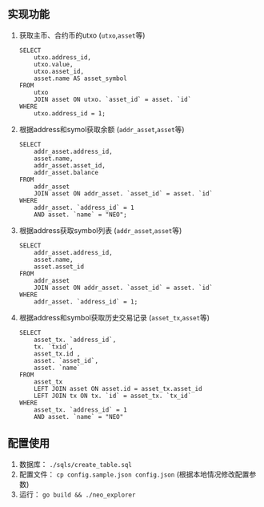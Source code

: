 ##  实现功能

1. 获取主币、合约币的utxo (`utxo`,`asset`等)

    ```
    SELECT
        utxo.address_id,
        utxo.value,
        utxo.asset_id,
        asset.name AS asset_symbol
    FROM
        utxo
        JOIN asset ON utxo. `asset_id` = asset. `id`
    WHERE
        utxo.address_id = 1;
    ```
2. 根据address和symol获取余额 (`addr_asset`,`asset`等)

    ```
    SELECT
        addr_asset.address_id,
        asset.name,
        addr_asset.asset_id,
        addr_asset.balance
    FROM
        addr_asset
        JOIN asset ON addr_asset. `asset_id` = asset. `id`
    WHERE
        addr_asset. `address_id` = 1
        AND asset. `name` = "NEO";
    ```
3. 根据address获取symbol列表 (`addr_asset`,`asset`等)

    ```
   SELECT
        addr_asset.address_id,
        asset.name,
        asset.asset_id
   FROM
        addr_asset
        JOIN asset ON addr_asset. `asset_id` = asset. `id`
   WHERE
        addr_asset. `address_id` = 1;
    ```
4. 根据address和symbol获取历史交易记录 (`asset_tx`,`asset`等)

    ```
    SELECT
        asset_tx. `address_id`,
        tx. `txid`,
        asset_tx.id ,
        asset. `asset_id`,
        asset. `name`
    FROM
        asset_tx
        LEFT JOIN asset ON asset.id = asset_tx.asset_id
        LEFT JOIN tx ON tx. `id` = asset_tx. `tx_id`
    WHERE
        asset_tx. `address_id` = 1
        AND asset. `name` = "NEO"
    ```

## 配置使用

1. 数据库： `./sqls/create_table.sql`
2. 配置文件： `cp config.sample.json config.json` (根据本地情况修改配置参数)
3. 运行： `go build && ./neo_explorer`